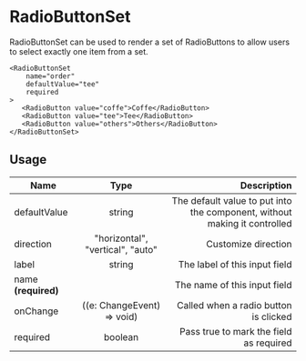<!-- 
This is an auto-generated markdown. 
You can change it in "src/RadioButtonSet/RadioButtonSet.tsx" and run build:docs to update this file.
-->
# RadioButtonSet
RadioButtonSet can be used to render a set of RadioButtons to allow users to select exactly one item from a set.

```example
<RadioButtonSet
    name="order"
    defaultValue="tee"
    required
>
   <RadioButton value="coffe">Coffe</RadioButton>
   <RadioButton value="tee">Tee</RadioButton>
   <RadioButton value="others">Others</RadioButton>
</RadioButtonSet>
```
## Usage
| Name        | Type           | Description  |
| ----------- |:--------------:| ------------:|
|defaultValue|string|The default value to put into the component, without making it controlled
|direction|"horizontal", "vertical", "auto"|Customize direction
|label|string|The label of this input field
|name **(required)**||The name of this input field
|onChange|((e: ChangeEvent<Element>) => void)|Called when a radio button is clicked
|required|boolean|Pass true to mark the field as required
